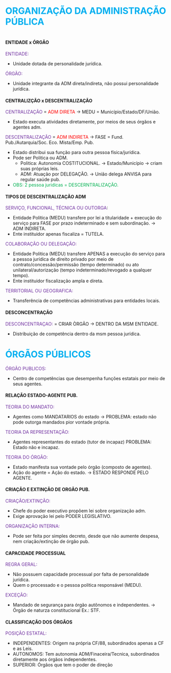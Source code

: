 # <span style="color:rgb(0, 176, 240)">ORGANIZAÇÃO DA ADMINISTRAÇÃO PÚBLICA
# </span>
#### **ENTIDADE x ÓRGÃO** 
<span style="color:rgb(112, 48, 160)">ENTIDADE:</span> 
- Unidade dotada de personalidade jurídica.

<span style="color:rgb(112, 48, 160)">ÓRGÃO:</span> 
 - Unidade integrante da ADM direta/indireta, não possui personalidade jurídica.

#### **CENTRALIZÇÃO x DESCENTRALIZAÇÃO**
<span style="color:rgb(112, 48, 160)">CENTRALIZAÇÃO</span> = <span style="color:rgb(255, 0, 0)">ADM DIRETA</span> -> MEDU = Município/Estado/DF/União.
- Estado executa atividades diretamente, por meios de seus órgãos e agentes adm.

<span style="color:rgb(112, 48, 160)">DESCENTRALIZAÇÃO</span> =  <span style="color:rgb(255, 0, 0)">ADM INDIRETA</span> -> FASE = Fund. Pub./Autarquia/Soc. Eco. Mista/Emp. Pub.
- Estado distribui sua função para outra pessoa física/jurídica. 
- Pode ser Politica ou ADM.
	- Politica: Autonomia COSTITUCIONAL. -> Estado/Município -> criam suas próprias leis.
	- ADM: Atuação por DELEGAÇÃO. -> União delega ANVISA para regular saúde pub.
- <span style="color:rgb(0, 176, 80)">OBS: 2 pessoa juridicas = DESCERNTRALIZAÇÃO. </span> 
#### **TIPOS DE DESCENTRALIZAÇÃO ADM**

<span style="color:rgb(112, 48, 160)">SERVIÇO, FUNCIONAL, TÉCNICA OU OUTORGA</span>:
- Entidade Politica (MEDU) transfere por lei a titularidade + execução do serviço para FASE por prazo indeterminado e sem subordinação. -> ADM INDIRETA.
- Ente instituidor apenas fiscaliza = TUTELA.

<span style="color:rgb(112, 48, 160)">COLABORAÇÃO OU DELEGAÇÃO:</span>
- Entidade Politica (MEDU) transfere APENAS a execução do serviço para a pessoa jurídica de direito privado por meio de contrato/concessão/permissão (tempo determinado) ou ato unilateral/autorização (tempo indeterminado/revogado a qualquer tempo).
- Ente instituidor fiscalização ampla e direta.

<span style="color:rgb(112, 48, 160)">TERRITORIAL OU GEOGRAFICA:</span>
- Transferência de competências administrativas para entidades locais.

#### **DESCONCENTRAÇÃO** 
<span style="color:rgb(112, 48, 160)">DESCONCENTRAÇAO:</span>  = CRIAR ÒRGÃO -> DENTRO DA MSM ENTIDADE.
- Distribuição de competência dentro da msm pessoa jurídica.

# <span style="color:rgb(0, 176, 240)">ÓRGÃOS PÚBLICOS</span> 
<span style="color:rgb(112, 48, 160)">ÓRGÃO PUBLICOS:</span>
- Centro de competências que desempenha funções estatais por meio de seus agentes.
#### **RELAÇÃO ESTADO-AGENTE PUB.**
<span style="color:rgb(112, 48, 160)">TEORIA DO MANDATO:</span>
- Agentes como MANDATARIOS do estado -> PROBLEMA: estado não pode outorga mandados pior vontade própria.

<span style="color:rgb(112, 48, 160)">TEORIA DA REPRESENTAÇÃO:</span> 
- Agentes representantes do estado (tutor de incapaz)  PROBLEMA: Estado não e incapaz.

<span style="color:rgb(112, 48, 160)">TEORIA DO ÓRGÃO:</span> 
- Estado manifesta sua vontade pelo órgão (composto de agentes).
- Ação do agente = Ação do estado. -> ESTADO RESPONDE PELO AGENTE.
#### **CRIAÇÃO E EXTINÇÃO DE ORGÃO PUB.**
<span style="color:rgb(112, 48, 160)">CRIAÇÃO/EXTINÇÃO:</span>
- Chefe do poder executivo propõem lei sobre organização adm.
- Exige aprovação lei pelo PODER LEGISLATIVO.

<span style="color:rgb(112, 48, 160)">ORGANIZAÇÃO INTERNA:
</span> 
- Pode ser feita por simples decreto, desde que não aumente despesa, nem criação/extinção de órgão pub.

#### **CAPACIDADE PROCESSUAL**
<span style="color:rgb(112, 48, 160)">REGRA GERAL:</span> 
- Não possuem capacidade processual por falta de personalidade jurídica.
- Quem o processado e o pessoa politica responsável (MEDU).

<span style="color:rgb(112, 48, 160)">EXCEÇÃO: </span>
- Mandado de segurança para órgão autônomos e independentes. -> Órgão de naturza constitucional Ex.: STF.

#### **CLASSIFICAÇÃO DOS ÓRGÃOS** 
<span style="color:rgb(112, 48, 160)">POSIÇÃO ESTATAL: </span>
- INDEPENDENTES: Origem na própria CF/88, subordinados apenas a CF e as Leis.
- AUTONOMOS: Tem autonomia ADM/Finaceira/Tecnica, subordinados diretamente aos órgãos independentes.
- SUPERIOR: Órgãos que tem o poder de direção 

